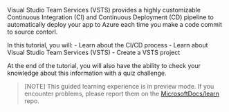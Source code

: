 Visual Studio Team Services (VSTS) provides a highly customizable Continuous Integration (CI) and Continuous Deployment (CD) pipeline to automatically deploy your app to Azure each time you make a code commit to source contorl.
  
In this tutorial, you will:
    - Learn about the CI/CD process
    - Learn about Visual Studio Team Services (VSTS)
    - Create a VSTS project

At the end of the tutorial, you will also have the ability to check your knowledge about this information with a quiz challenge.

>[NOTE] This guided learning experience is in preview mode. If you encounter problems, please report them on the [MicrosoftDocs/learn](https://github.com/MicrosoftDocs/learn/issues) repo.